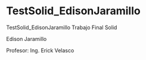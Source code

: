 # TestSolid_EdisonJaramillo
TestSolid_EdisonJaramillo
Trabajo Final Solid

Edison Jaramillo 

Profesor: Ing. Erick Velasco 
